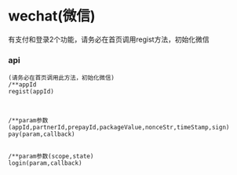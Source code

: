 # wechat\(微信\)

有支付和登录2个功能，请务必在首页调用regist方法，初始化微信

### api

```
(请务必在首页调用此方法，初始化微信)
/**appId
regist(appId)



/**param参数(appId,partnerId,prepayId,packageValue,nonceStr,timeStamp,sign)
pay(param,callback)


/**param参数(scope,state)
login(param,callback)
```



